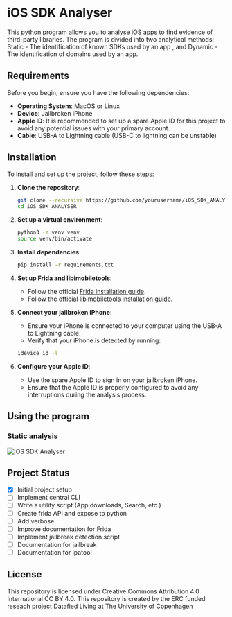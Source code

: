 # iOS SDK Analyser

This python program allows you to analyse iOS apps to find evidence of third-party libraries.
The program is divided into two analytical methods: Static - The identification of known SDKs used by an app , and Dynamic - The identification of domains used by an app.


## Requirements

Before you begin, ensure you have the following dependencies:

- **Operating System**: MacOS or Linux
- **Device**: Jailbroken iPhone
- **Apple ID**: It is recommended to set up a spare Apple ID for this project to avoid any potential issues with your primary account.
- **Cable**: USB-A to Lightning cable (USB-C to lightning can be unstable)

## Installation

To install and set up the project, follow these steps:

1. **Clone the repository**:
    ```sh
    git clone --recursive https://github.com/yourusername/iOS_SDK_ANALYSER.git
    cd iOS_SDK_ANALYSER
    ```

2. **Set up a virtual environment**:
    ```sh
    python3 -m venv venv
    source venv/bin/activate
    ```

3. **Install dependencies**:
    ```sh
    pip install -r requirements.txt
    ```

4. **Set up Frida and libimobiletools**:
    - Follow the official [Frida installation guide](https://frida.re/docs/installation/).
    - Follow the official [libimobiletools installation guide](https://libimobiledevice.org/).

5. **Connect your jailbroken iPhone**:
    - Ensure your iPhone is connected to your computer using the USB-A to Lightning cable.
    - Verify that your iPhone is detected by running:
    ```sh
    idevice_id -l
    ```

6. **Configure your Apple ID**:
    - Use the spare Apple ID to sign in on your jailbroken iPhone.
    - Ensure that the Apple ID is properly configured to avoid any interruptions during the analysis process.

## Using the program


### Static analysis
![iOS SDK Analyser](https://policyreview.info/sites/default/files/assets/images/node-1763/2.png)


## Project Status

- [x] Initial project setup
- [ ] Implement central CLI
- [ ] Write a utility script (App downloads, Search, etc.)
- [ ] Create frida API and expose to python
- [ ] Add verbose 
- [ ] Improve documentation for Frida
- [ ] Implement jailbreak detection script
- [ ] Documentation for jailbreak
- [ ] Documentation for ipatool

## License

This repository is licensed under Creative Commons Attribution 4.0 International CC BY 4.0.
This repository is created by the ERC funded reseach project Datafied Living at The University of Copenhagen

## 
